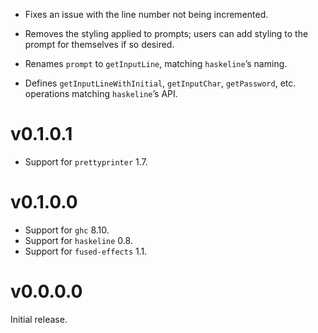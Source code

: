 - Fixes an issue with the line number not being incremented.

- Removes the styling applied to prompts; users can add styling to the prompt for themselves if so desired.

- Renames `prompt` to `getInputLine`, matching `haskeline`’s naming.

- Defines `getInputLineWithInitial`, `getInputChar`, `getPassword`, etc. operations matching `haskeline`’s API.


# v0.1.0.1

- Support for `prettyprinter` 1.7.


# v0.1.0.0

- Support for `ghc` 8.10.
- Support for `haskeline` 0.8.
- Support for `fused-effects` 1.1.


# v0.0.0.0

Initial release.
